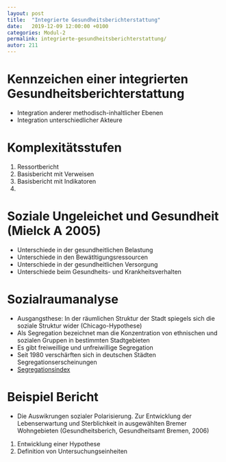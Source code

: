 ```yaml
---
layout: post
title:  "Integrierte Gesundheitsberichterstattung"
date:   2019-12-09 12:00:00 +0100
categories: Modul-2
permalink: integrierte-gesundheitsberichterstattung/
autor: 211
---
```


# Kennzeichen einer integrierten Gesundheitsberichterstattung
* Integration anderer methodisch-inhaltlicher Ebenen 
* Integration unterschiedlicher Akteure

# Komplexitätsstufen
1. Ressortbericht
2. Basisbericht mit Verweisen
3. Basisbericht mit Indikatoren
4. 

# Soziale Ungeleichet und Gesundheit (Mielck A 2005)
* Unterschiede in der gesundheitlichen Belastung
* Unterschiede in den Bewätltigungsressourcen
* Unterschiede in der gesundheitlichen Versorgung
* Unterschiede beim Gesundheits- und Krankheitsverhalten


# Sozialraumanalyse
* Ausgangsthese: In der räumlichen Struktur der Stadt spiegels sich die soziale Struktur wider (Chicago-Hypothese)
* Als Segregation bezeichnet man die Konzentration von ethnischen und sozialen Gruppen in bestimmten Stadtgebieten
* Es gibt freiweillige und unfreiwillige Segregation
* Seit 1980 verschärften sich in deutschen Städten Segregationserscheinungen
* [Segregationsindex](https://www.spektrum.de/lexikon/geographie/segregationsindex/7150)

# Beispiel Bericht
* Die Auswikrungen sozialer Polarisierung. Zur Entwicklung der Lebenserwartung und Sterblichkeit in ausgewählten Bremer Wohngebieten (Gesundheitsberich, Gesundheitsamt Bremen, 2006)

1. Entwicklung einer Hypothese
2. Definition von Untersuchungseinheiten
